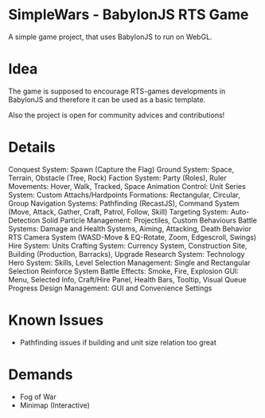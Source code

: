 # SimpleWars - BabylonJS RTS Game

A simple game project, that uses BabylonJS to run on WebGL.

# Idea

The game is supposed to encourage RTS-games developments in BabylonJS and therefore it can be used as a basic template.

Also the project is open for community advices and contributions!

# Details

Conquest System: Spawn (Capture the Flag)
Ground System: Space, Terrain, Obstacle (Tree, Rock)
Faction System: Party (Roles), Ruler
Movements: Hover, Walk, Tracked, Space
Animation Control: Unit
Series System: Custom Attachs/Hardpoints
Formations: Rectangular, Circular, Group
Navigation Systems: Pathfinding (RecastJS), Command System (Move, Attack, Gather, Craft, Patrol, Follow, Skill)
Targeting System: Auto-Detection
Solid Particle Management: Projectiles, Custom Behaviours
Battle Systems: Damage and Health Systems, Aiming, Attacking, Death Behavior
RTS Camera System (WASD-Move & EQ-Rotate, Zoom, Edgescroll, Swings)
Hire System: Units
Crafting System: Currency System, Construction Site, Building (Production, Barracks), Upgrade
Research System: Technology
Hero System: Skills, Level
Selection Management: Single and Rectangular Selection
Reinforce System
Battle Effects: Smoke, Fire, Explosion
GUI: Menu, Selected Info, Craft/Hire Panel, Health Bars, Tooltip, Visual Queue Progress
Design Management: GUI and Convenience Settings

# Known Issues

- Pathfinding issues if building and unit size relation too great

# Demands

- Fog of War
- Minimap (Interactive)
